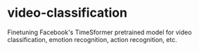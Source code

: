 # video-classification
Finetuning Facebook's TimeSformer pretrained model for video classification, emotion recognition, action recognition, etc.
